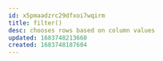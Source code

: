 ```yaml
---
id: x5pmaadzrc29dfxoi7wqirm
title: filter()
desc: chooses rows based on column values
updated: 1683748213660
created: 1683748187604
---
```

